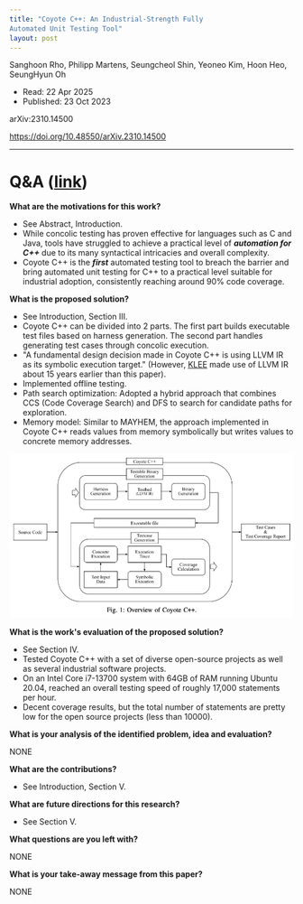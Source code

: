 ```yaml
---
title: "Coyote C++: An Industrial-Strength Fully
Automated Unit Testing Tool"
layout: post
---
```


Sanghoon Rho, Philipp Martens, Seungcheol Shin, Yeoneo Kim, Hoon Heo, SeungHyun Oh

* Read: 22 Apr 2025
* Published: 23 Oct 2023

arXiv:2310.14500 

https://doi.org/10.48550/arXiv.2310.14500


---

# Q&A ([link](https://cseweb.ucsd.edu/~wgg/CSE210/howtoread.html))

**What are the motivations for this work?** 

* See Abstract, Introduction.
* While concolic testing has proven effective for languages such as C and Java, tools have struggled to achieve a practical level of ***automation for C++*** due to its many syntactical intricacies and overall complexity.
* Coyote C++ is the ***first*** automated testing tool to breach the barrier and bring automated unit testing for C++ to a practical level suitable for industrial adoption, consistently reaching around 90% code coverage.

**What is the proposed solution?**

* See Introduction, Section III.
* Coyote C++ can be divided into 2 parts. The first part builds executable test files based on harness generation. The second part handles generating test cases through concolic execution.
* "A fundamental design decision made in Coyote C++ is using
LLVM IR as its symbolic execution target." (However, [KLEE](/paper_notes/2025-04-22-KLEE-unassisted-and-automatic-generation-of-high-coverage-tests%20for-complex-systems-programs) made use of LLVM IR about 15 years earlier than this paper).
* Implemented offline testing.
* Path search optimization: Adopted a hybrid approach that combines CCS (Code Coverage Search) and DFS to search for candidate paths for exploration.
* Memory model: Similar to MAYHEM, the approach implemented in Coyote C++ reads values from memory symbolically but writes values to concrete memory addresses. 

![overview](/images/posts/coyote_cpp/coyote.png)

**What is the work's evaluation of the proposed solution?**

* See Section IV.
* Tested Coyote C++ with a set of diverse open-source projects as well as several industrial software projects.
* On an Intel Core i7-13700 system with 64GB of RAM running Ubuntu 20.04, reached an overall testing speed of roughly 17,000 statements per hour.
* Decent coverage results, but the total number of statements are pretty low for the open source projects (less than 10000).

**What is your analysis of the identified problem, idea and evaluation?**

NONE

**What are the contributions?**
* See Introduction, Section V.

**What are future directions for this research?**

* See Section V.

**What questions are you left with?**

NONE

**What is your take-away message from this paper?**

NONE
